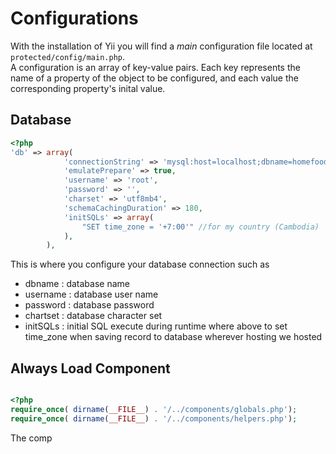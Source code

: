 # Configurations

With the installation of Yii you will find a *main* configuration file located at `protected/config/main.php`.  
A configuration is an array of key-value pairs. Each key represents the name of a property of the object to be configured, and each value the corresponding property's inital value.



## Database

```php
<?php
'db' => array(
            'connectionString' => 'mysql:host=localhost;dbname=homefooddb',
            'emulatePrepare' => true,
            'username' => 'root',
            'password' => '',
            'charset' => 'utf8mb4',
            'schemaCachingDuration' => 180,
            'initSQLs' => array(
                "SET time_zone = '+7:00'" //for my country (Cambodia)
            ),
        ),
```

This is where you configure your database connection such as 
 - dbname   : database name
 - username : database user name
 - password : database password
 - chartset : database character set
 - initSQLs : initial SQL execute during runtime where above to set time_zone when saving record to database wherever hosting we hosted

## Always Load Component

```php

<?php
require_once( dirname(__FILE__) . '/../components/globals.php');
require_once( dirname(__FILE__) . '/../components/helpers.php');

```

The comp
